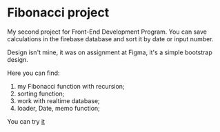 # Fibonacci project

My second project for Front-End Development Program. You can save calculations in the firebase database and sort it by date or input number.

Design isn't mine, it was on assignment at Figma, it's a simple bootstrap design.

Here you can find:

1. my Fibonacci function with recursion;
2. sorting function;
3. work with realtime database;
4. loader, Date, memo function;

You can try [it](https://fibonacci-project.web.app/)
